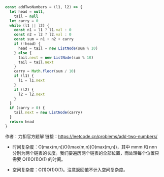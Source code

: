 ```js
const addTwoNumbers = (l1, l2) => {
  let head = null,
    tail = null
  let carry = 0
  while (l1 || l2) {
    const n1 = l1 ? l1.val : 0
    const n2 = l2 ? l2.val : 0
    const sum = n1 + n2 + carry
    if (!head) {
      head = tail = new ListNode(sum % 10)
    } else {
      tail.next = new ListNode(sum % 10)
      tail = tail.next
    }
    carry = Math.floor(sum / 10)
    if (l1) {
      l1 = l1.next
    }
    if (l2) {
      l2 = l2.next
    }
  }
  if (carry > 0) {
    tail.next = new ListNode(carry)
  }
  return head
}
```

作者：力扣官方题解
链接：https://leetcode.cn/problems/add-two-numbers/

- 时间复杂度：O(max⁡(m,n))O(\max(m,n))O(max(m,n))，其中 mmm 和 nnn 分别为两个链表的长度。我们要遍历两个链表的全部位置，而处理每个位置只需要 O(1)O(1)O(1) 的时间。

- 空间复杂度：O(1)O(1)O(1)。注意返回值不计入空间复杂度。
